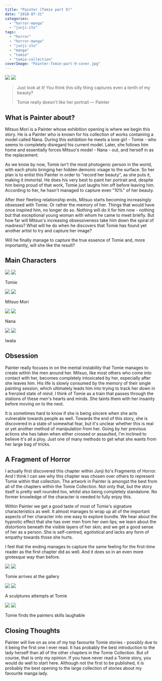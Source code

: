 ```yaml
---
title: "Painter (Tomie part 9)"
date: "2018-07-31"
categories: 
  - "horror-manga"
  - "junji-ito"
tags: 
  - "horror"
  - "horror-manga"
  - "junji-ito"
  - "manga"
  - "tomie"
  - "tomie-collection"
coverImage: "Painter-Tomie-part-9-cover.jpg"
---
```


[![](images/Painter-Tomie-part-9-cover.jpg)](images/Painter-Tomie-part-9-cover.jpg)
[![](images/Painter-Tomie-part-9-cover.jpg)](images/Painter-Tomie-part-9-cover.jpg)

> Just look at it! You think this silly thing captures even a tenth of my beauty?
> 
> Tomie really doesn't like her portrait — Painter

## What is Painter about?

Mitsuo Mori is a Painter whose exhibition opening is where we begin this story. He is a Painter who is known for his collection of works containing a model called Nana. During this exhibition he meets a lone girl - Tomie - who seems to completely disregard his current model. Later, she follows him home and essentially forces Mitsuo's model - Nana - out, and herself in as the replacement.

As we know by now, Tomie isn't the most photogenic person in the world, with each photo bringing her hidden demonic visage to the surface. So her plan is to enlist this Painter in order to "record her beauty", as she puts it, making it immortal. He does his very best to paint her portrait and, despite him being proud of that work, Tomie just laughs him off before leaving him. According to her, he hasn't managed to capture even "10%" of her beauty.

After their fleeting relationship ends, Mitsuo starts becoming increasingly obsessed with Tomie. Or rather the memory of her. Things that would have once inspired him, no longer do so. Nothing will do it for him now - nothing but that exceptional young woman with whom he came to meet briefly. But how far will Mitsuo's increasing obsessiveness take him down the spiral of madness? What will he do when he discovers that Tomie has found yet another artist to try and capture her image?

Will he finally manage to capture the true essence of Tomie and, more importantly, will she like the result?

## Main Characters

[![](images/Tomie-8.jpg)](images/Tomie-8.jpg)
[![](images/Tomie-8.jpg)](images/Tomie-8.jpg)

Tomie

[![](images/Mitsuo-Mori.jpg)](images/Mitsuo-Mori.jpg)
[![](images/Mitsuo-Mori.jpg)](images/Mitsuo-Mori.jpg)

Mitsuo Mori

[![](images/Nana.jpg)](images/Nana.jpg)
[![](images/Nana.jpg)](images/Nana.jpg)

Nana

[![](images/Iwata.jpg)](images/Iwata.jpg)
[![](images/Iwata.jpg)](images/Iwata.jpg)

Iwata

## Obsession

Painter really focuses in on the mental instability that Tomie manages to create within the men around her. Mitsuo, like most others who come into contact with her, becomes completely intoxicated by her, especially after she leaves him. His life is slowly consumed by the memory of their single painting session, which ultimately leads him into trying to track her down in a frenzied state of mind. I think of Tomie as a train that passes through the stations of these men's hearts and minds. She taints them with her insanity before moving on to the next.

It is sometimes hard to know if she is being sincere when she acts vulnerable towards people as well. Towards the end of this story, she is discovered in a state of somewhat fear, but it's unclear whether this is real or yet another method of manipulation from her. Going by her previous actions she has taken when either crossed or assaulted, I'm inclined to believe it's all a ploy. Just one of many methods to get what she wants from her large bag of tricks.

## A Fragment of Horror

I actually first discovered this chapter within Junji Ito's Fragments of Horror. And I think I can see why this chapter was chosen over others to represent Tomie within that collection. The artwork in Painter is amongst the best from all of the chapters within the Tomie Collection. Not only that, but the story itself is pretty well rounded too, whilst also being completely standalone. No former knowledge of the character is needed to fully enjoy this.

Within Painter we get a good taste of most of Tomie's signature characteristics as well. It almost manages to wrap up all of the important aspects of her character into one easy to explore bundle. We hear about the hypnotic effect that she has over men from her own lips; we learn about the distortions beneath the visible layers of her skin; and we get a good sense of her as a person. She is self-centred, egotistical and lacks any form of empathy towards those she hurts.

I feel that the ending manages to capture the same feeling for the first-time reader as the first chapter did as well. And it does so in an even more grotesque way than before.

[![](images/Tomie-arrives-at-the-gallery.jpg)](images/Tomie-arrives-at-the-gallery.jpg)
[![](images/Tomie-arrives-at-the-gallery.jpg)](images/Tomie-arrives-at-the-gallery.jpg)

Tomie arrives at the gallery

[![](images/A-sculptures-attempts-at-Tomie.jpg)](images/A-sculptures-attempts-at-Tomie.jpg)
[![](images/A-sculptures-attempts-at-Tomie.jpg)](images/A-sculptures-attempts-at-Tomie.jpg)

A sculptures attempts at Tomie

[![](images/Tomie-finds-the-painters-skills-laughable.jpg)](images/Tomie-finds-the-painters-skills-laughable.jpg)
[![](images/Tomie-finds-the-painters-skills-laughable.jpg)](images/Tomie-finds-the-painters-skills-laughable.jpg)

Tomie finds the painters skills laughable

## Closing Thoughts

Painter will live on as one of my top favourite Tomie stories - possibly due to it being the first one I ever read. It has probably the best introduction to the lady herself than all of the other chapters in the Tomie Collection. But of course, that is only my opinion. If you have never read a Tomie story, you would do well to start here. Although not the first to be published, it is probably the best opening to the large collection of stories about my favourite manga lady.
